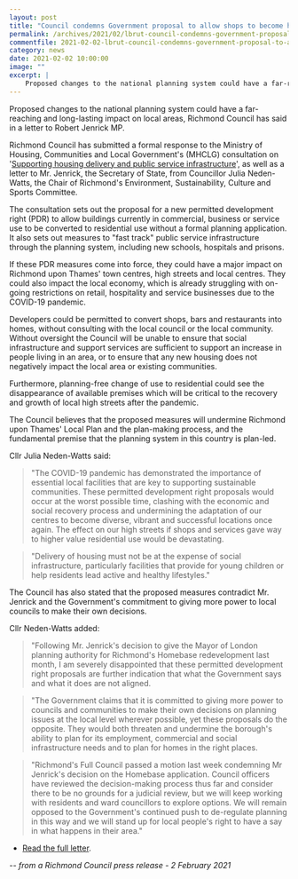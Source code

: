 ```yaml
---
layout: post
title: "Council condemns Government proposal to allow shops to become homes without planning consent "
permalink: /archives/2021/02/lbrut-council-condemns-government-proposal-to-allow-shops-to-become-homes-without-planning-consent.html
commentfile: 2021-02-02-lbrut-council-condemns-government-proposal-to-allow-shops-to-become-homes-without-planning-consent
category: news
date: 2021-02-02 10:00:00
image: ""
excerpt: |
    Proposed changes to the national planning system could have a far-reaching and long-lasting impact on local areas, Richmond Council has said in a letter to Robert Jenrick MP.
---
```

Proposed changes to the national planning system could have a far-reaching and long-lasting impact on local areas, Richmond Council has said in a letter to Robert Jenrick MP.

Richmond Council has submitted a formal response to the Ministry of Housing, Communities and Local Government's (MHCLG) consultation on '[Supporting housing delivery and public service infrastructure](https://www.gov.uk/government/consultations/supporting-housing-delivery-and-public-service-infrastructure/supporting-housing-delivery-and-public-service-infrastructure)', as well as a letter to Mr. Jenrick, the Secretary of State, from Councillor Julia Neden-Watts, the Chair of Richmond's Environment, Sustainability, Culture and Sports Committee.

The consultation sets out the proposal for a new permitted development right (PDR) to allow buildings currently in commercial, business or service use to be converted to residential use without a formal planning application. It also sets out measures to "fast track" public service infrastructure through the planning system, including new schools, hospitals and prisons.

If these PDR measures come into force, they could have a major impact on Richmond upon Thames' town centres, high streets and local centres. They could also impact the local economy, which is already struggling with on-going restrictions on retail, hospitality and service businesses due to the COVID-19 pandemic.

Developers could be permitted to convert shops, bars and restaurants into homes, without consulting with the local council or the local community. Without oversight the Council will be unable to ensure that social infrastructure and support services are sufficient to support an increase in people living in an area, or to ensure that any new housing does not negatively impact the local area or existing communities.

Furthermore, planning-free change of use to residential could see the disappearance of available premises which will be critical to the recovery and growth of local high streets after the pandemic.

The Council believes that the proposed measures will undermine Richmond upon Thames' Local Plan and the plan-making process, and the fundamental premise that the planning system in this country is plan-led.

Cllr Julia Neden-Watts said:

> "The COVID-19 pandemic has demonstrated the importance of essential local facilities that are key to supporting sustainable communities. These permitted development right proposals would occur at the worst possible time, clashing with the economic and social recovery process and undermining the adaptation of our centres to become diverse, vibrant and successful locations once again. The effect on our high streets if shops and services gave way to higher value residential use would be devastating.

> "Delivery of housing must not be at the expense of social infrastructure, particularly facilities that provide for young children or help residents lead active and healthy lifestyles."

The Council has also stated that the proposed measures contradict Mr. Jenrick and the Government's commitment to giving more power to local councils to make their own decisions.

Cllr Neden-Watts added:

> "Following Mr. Jenrick's decision to give the Mayor of London planning authority for Richmond's Homebase redevelopment last month, I am severely disappointed that these permitted development right proposals are further indication that what the Government says and what it does are not aligned.

> "The Government claims that it is committed to giving more power to councils and communities to make their own decisions on planning issues at the local level wherever possible, yet these proposals do the opposite. They would both threaten and undermine the borough's ability to plan for its employment, commercial and social infrastructure needs and to plan for homes in the right places.

> "Richmond's Full Council passed a motion last week condemning Mr Jenrick's decision on the Homebase application. Council officers have reviewed the decision-making process thus far and consider there to be no grounds for a judicial review, but we will keep working with residents and ward councillors to explore options. We will remain opposed to the Government's continued push to de-regulate planning in this way and we will stand up for local people's right to have a say in what happens in their area."

- [Read the full letter](https://www.richmond.gov.uk/media/20593/richmond_cover_letter_consultation_response.pdf).


<cite>-- from a Richmond Council press release - 2 February 2021</cite>
